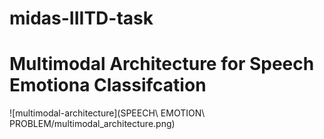 # midas-IIITD-task

# Multimodal Architecture for Speech Emotiona Classifcation
![multimodal-architecture](SPEECH\ EMOTION\ PROBLEM/multimodal_architecture.png)
